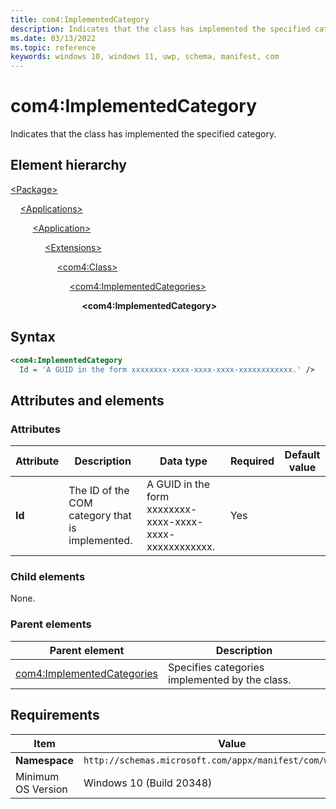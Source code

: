 ```yaml
---
title: com4:ImplementedCategory
description: Indicates that the class has implemented the specified category. (com4:ImplementedCategory)
ms.date: 03/13/2022
ms.topic: reference
keywords: windows 10, windows 11, uwp, schema, manifest, com
---
```


# com4:ImplementedCategory

Indicates that the class has implemented the specified category.

## Element hierarchy

[\<Package\>](element-package.md)

&nbsp;&nbsp;&nbsp;&nbsp;[\<Applications\>](element-applications.md)

&nbsp;&nbsp;&nbsp;&nbsp; &nbsp;&nbsp;&nbsp;&nbsp;[\<Application\>](element-application.md)

&nbsp;&nbsp;&nbsp;&nbsp; &nbsp;&nbsp;&nbsp;&nbsp; &nbsp;&nbsp;&nbsp;&nbsp;[\<Extensions\>](element-1-extensions.md)

&nbsp;&nbsp;&nbsp;&nbsp; &nbsp;&nbsp;&nbsp;&nbsp; &nbsp;&nbsp;&nbsp;&nbsp; &nbsp;&nbsp;&nbsp;&nbsp;[\<com4:Class\>](element-com4-class.md)

&nbsp;&nbsp;&nbsp;&nbsp; &nbsp;&nbsp;&nbsp;&nbsp; &nbsp;&nbsp;&nbsp;&nbsp; &nbsp;&nbsp;&nbsp;&nbsp; &nbsp;&nbsp;&nbsp;&nbsp;[\<com4:ImplementedCategories\>](element-com4-implementedcategories.md)

&nbsp;&nbsp;&nbsp;&nbsp; &nbsp;&nbsp;&nbsp;&nbsp; &nbsp;&nbsp;&nbsp;&nbsp; &nbsp;&nbsp;&nbsp;&nbsp; &nbsp;&nbsp;&nbsp;&nbsp; &nbsp;&nbsp;&nbsp;&nbsp;**\<com4:ImplementedCategory\>**

## Syntax

```xml
<com4:ImplementedCategory
  Id = 'A GUID in the form xxxxxxxx-xxxx-xxxx-xxxx-xxxxxxxxxxxx.' />
```

## Attributes and elements

### Attributes

| Attribute | Description | Data type | Required | Default value |
|-|-|-|-|-|
| **Id** | The ID of the COM category that is implemented. | A GUID in the form xxxxxxxx-xxxx-xxxx-xxxx-xxxxxxxxxxxx.| Yes |  |

### Child elements

None.

### Parent elements

| Parent element | Description |
|-|-|
| [com4:ImplementedCategories](element-com4-implementedcategories.md) | Specifies categories implemented by the class. |

## Requirements

| Item | Value |
|--|--|
| **Namespace** | `http://schemas.microsoft.com/appx/manifest/com/windows10/4` |
| Minimum OS Version | Windows 10 (Build 20348) |
